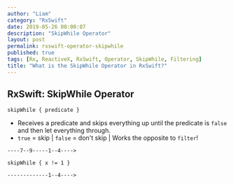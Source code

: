 ```yaml
---
author: "Liam"
category: "RxSwift"
date: 2019-05-26 00:00:07
description: "SkipWhile Operator"
layout: post
permalink: rxswift-operator-skipwhile
published: true
tags: [Rx, ReactiveX, RxSwift, Operator, SkipWhile, Filtering]
title: "What is the SkipWhile Operator in RxSwift?"
---
```


## RxSwift: SkipWhile Operator

`skipWhile { predicate }`

- Receives a predicate and skips everything up until the predicate is `false` and then let everything through.
- `true` = skip | `false` = don't skip | Works the opposite to `filter`!

```
----7--9-----1--4---->

skipWhile { x != 1 }

-------------1--4---->
```
